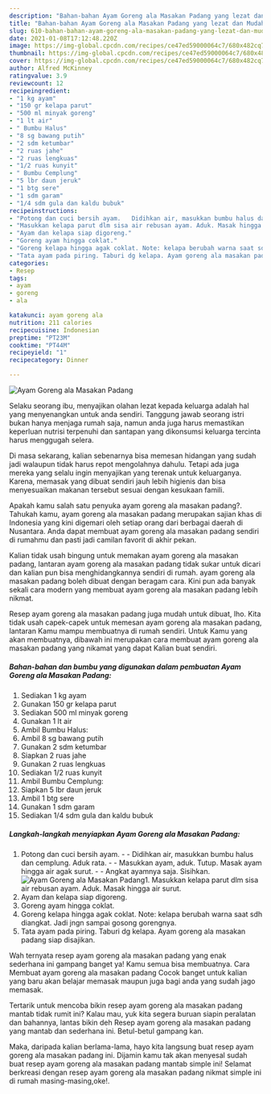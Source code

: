 ```yaml
---
description: "Bahan-bahan Ayam Goreng ala Masakan Padang yang lezat dan Mudah Dibuat"
title: "Bahan-bahan Ayam Goreng ala Masakan Padang yang lezat dan Mudah Dibuat"
slug: 610-bahan-bahan-ayam-goreng-ala-masakan-padang-yang-lezat-dan-mudah-dibuat
date: 2021-01-08T17:12:48.220Z
image: https://img-global.cpcdn.com/recipes/ce47ed59000064c7/680x482cq70/ayam-goreng-ala-masakan-padang-foto-resep-utama.jpg
thumbnail: https://img-global.cpcdn.com/recipes/ce47ed59000064c7/680x482cq70/ayam-goreng-ala-masakan-padang-foto-resep-utama.jpg
cover: https://img-global.cpcdn.com/recipes/ce47ed59000064c7/680x482cq70/ayam-goreng-ala-masakan-padang-foto-resep-utama.jpg
author: Alfred McKinney
ratingvalue: 3.9
reviewcount: 12
recipeingredient:
- "1 kg ayam"
- "150 gr kelapa parut"
- "500 ml minyak goreng"
- "1 lt air"
- " Bumbu Halus"
- "8 sg bawang putih"
- "2 sdm ketumbar"
- "2 ruas jahe"
- "2 ruas lengkuas"
- "1/2 ruas kunyit"
- " Bumbu Cemplung"
- "5 lbr daun jeruk"
- "1 btg sere"
- "1 sdm garam"
- "1/4 sdm gula dan kaldu bubuk"
recipeinstructions:
- "Potong dan cuci bersih ayam.   Didihkan air, masukkan bumbu halus dan cemplung. Aduk rata.   Masukkan ayam, aduk. Tutup. Masak ayam hingga air agak surut.   Angkat ayamnya saja. Sisihkan."
- "Masukkan kelapa parut dlm sisa air rebusan ayam. Aduk. Masak hingga air surut."
- "Ayam dan kelapa siap digoreng."
- "Goreng ayam hingga coklat."
- "Goreng kelapa hingga agak coklat. Note: kelapa berubah warna saat sdh diangkat. Jadi jngn sampai gosong gorengnya."
- "Tata ayam pada piring. Taburi dg kelapa. Ayam goreng ala masakan padang siap disajikan."
categories:
- Resep
tags:
- ayam
- goreng
- ala

katakunci: ayam goreng ala 
nutrition: 211 calories
recipecuisine: Indonesian
preptime: "PT23M"
cooktime: "PT44M"
recipeyield: "1"
recipecategory: Dinner

---
```



![Ayam Goreng ala Masakan Padang](https://img-global.cpcdn.com/recipes/ce47ed59000064c7/680x482cq70/ayam-goreng-ala-masakan-padang-foto-resep-utama.jpg)

Selaku seorang ibu, menyajikan olahan lezat kepada keluarga adalah hal yang menyenangkan untuk anda sendiri. Tanggung jawab seorang istri bukan hanya menjaga rumah saja, namun anda juga harus memastikan keperluan nutrisi terpenuhi dan santapan yang dikonsumsi keluarga tercinta harus menggugah selera.

Di masa  sekarang, kalian sebenarnya bisa memesan hidangan yang sudah jadi walaupun tidak harus repot mengolahnya dahulu. Tetapi ada juga mereka yang selalu ingin menyajikan yang terenak untuk keluarganya. Karena, memasak yang dibuat sendiri jauh lebih higienis dan bisa menyesuaikan makanan tersebut sesuai dengan kesukaan famili. 



Apakah kamu salah satu penyuka ayam goreng ala masakan padang?. Tahukah kamu, ayam goreng ala masakan padang merupakan sajian khas di Indonesia yang kini digemari oleh setiap orang dari berbagai daerah di Nusantara. Anda dapat membuat ayam goreng ala masakan padang sendiri di rumahmu dan pasti jadi camilan favorit di akhir pekan.

Kalian tidak usah bingung untuk memakan ayam goreng ala masakan padang, lantaran ayam goreng ala masakan padang tidak sukar untuk dicari dan kalian pun bisa menghidangkannya sendiri di rumah. ayam goreng ala masakan padang boleh dibuat dengan beragam cara. Kini pun ada banyak sekali cara modern yang membuat ayam goreng ala masakan padang lebih nikmat.

Resep ayam goreng ala masakan padang juga mudah untuk dibuat, lho. Kita tidak usah capek-capek untuk memesan ayam goreng ala masakan padang, lantaran Kamu mampu membuatnya di rumah sendiri. Untuk Kamu yang akan membuatnya, dibawah ini merupakan cara membuat ayam goreng ala masakan padang yang nikamat yang dapat Kalian buat sendiri.

<!--inarticleads1-->

##### Bahan-bahan dan bumbu yang digunakan dalam pembuatan Ayam Goreng ala Masakan Padang:

1. Sediakan 1 kg ayam
1. Gunakan 150 gr kelapa parut
1. Sediakan 500 ml minyak goreng
1. Gunakan 1 lt air
1. Ambil  Bumbu Halus:
1. Ambil 8 sg bawang putih
1. Gunakan 2 sdm ketumbar
1. Siapkan 2 ruas jahe
1. Gunakan 2 ruas lengkuas
1. Sediakan 1/2 ruas kunyit
1. Ambil  Bumbu Cemplung:
1. Siapkan 5 lbr daun jeruk
1. Ambil 1 btg sere
1. Gunakan 1 sdm garam
1. Sediakan 1/4 sdm gula dan kaldu bubuk




<!--inarticleads2-->

##### Langkah-langkah menyiapkan Ayam Goreng ala Masakan Padang:

1. Potong dan cuci bersih ayam.  -  - Didihkan air, masukkan bumbu halus dan cemplung. Aduk rata.  -  - Masukkan ayam, aduk. Tutup. Masak ayam hingga air agak surut.  -  - Angkat ayamnya saja. Sisihkan.
<img src="https://img-global.cpcdn.com/steps/5d8b66471080ce2d/160x128cq70/ayam-goreng-ala-masakan-padang-langkah-memasak-1-foto.jpg" alt="Ayam Goreng ala Masakan Padang">1. Masukkan kelapa parut dlm sisa air rebusan ayam. Aduk. Masak hingga air surut.
1. Ayam dan kelapa siap digoreng.
1. Goreng ayam hingga coklat.
1. Goreng kelapa hingga agak coklat. Note: kelapa berubah warna saat sdh diangkat. Jadi jngn sampai gosong gorengnya.
1. Tata ayam pada piring. Taburi dg kelapa. Ayam goreng ala masakan padang siap disajikan.




Wah ternyata resep ayam goreng ala masakan padang yang enak sederhana ini gampang banget ya! Kamu semua bisa membuatnya. Cara Membuat ayam goreng ala masakan padang Cocok banget untuk kalian yang baru akan belajar memasak maupun juga bagi anda yang sudah jago memasak.

Tertarik untuk mencoba bikin resep ayam goreng ala masakan padang mantab tidak rumit ini? Kalau mau, yuk kita segera buruan siapin peralatan dan bahannya, lantas bikin deh Resep ayam goreng ala masakan padang yang mantab dan sederhana ini. Betul-betul gampang kan. 

Maka, daripada kalian berlama-lama, hayo kita langsung buat resep ayam goreng ala masakan padang ini. Dijamin kamu tak akan menyesal sudah buat resep ayam goreng ala masakan padang mantab simple ini! Selamat berkreasi dengan resep ayam goreng ala masakan padang nikmat simple ini di rumah masing-masing,oke!.

